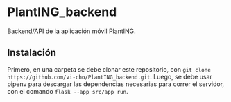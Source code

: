 # PlantING_backend

Backend/API de la aplicación móvil PlantING.

## Instalación

Primero, en una carpeta se debe clonar este repositorio, con `git clone https://github.com/vi-cho/PlantING_backend.git`.
Luego, se debe usar pipenv para descargar las dependencias necesarias para correr el servidor, con el comando `flask --app src/app run`.
